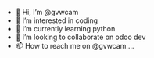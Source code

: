 - 👋 Hi, I’m @gvwcam
- 👀 I’m interested in coding
- 🌱 I’m currently learning python
- 💞️ I’m looking to collaborate on odoo dev
- 📫 How to reach me on @gvwcam....

<!---
gvwcam/gvwcam is a ✨ special ✨ repository because its `README.md` (this file) appears on your GitHub profile.
You can click the Preview link to take a look at your changes.
--->
